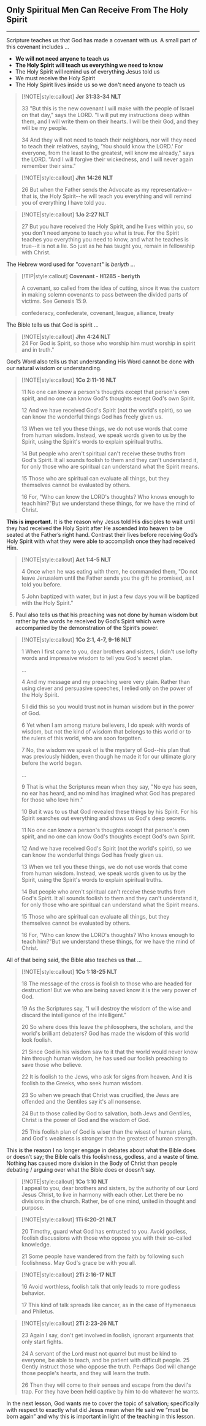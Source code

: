 ## Only Spiritual Men Can Receive From The Holy Spirit 
___

Scripture teaches us that God has made a covenant with us.  A small part of this covenant includes ...  

* **We will not need anyone to teach us**
* **The Holy Spirit will teach us everything we need to know**
* The Holy Spirit will remind us of everything Jesus told us
* We must receive the Holy Spirit
* The Holy Spirit lives inside us so we don't need anyone to teach us

> [!NOTE|style:callout]
> **Jer 31:33-34 NLT**
>
> 33 "But this is the new covenant I will make with the people of Israel on that day," says the LORD. "I will put my instructions deep within them, and I will write them on their hearts. I will be their God, and they will be my people. 
> 
> 34 And they will not need to teach their neighbors, nor will they need to teach their relatives, saying, 'You should know the LORD.' For everyone, from the least to the greatest, will know me already," says the LORD. "And I will forgive their wickedness, and I will never again remember their sins."

> [!NOTE|style:callout]
> **Jhn 14:26 NLT**   
> 
> 26 But when the Father sends the Advocate as my representative--that is, the Holy Spirit--he will teach you everything and will remind you of everything I have told you.  

> [!NOTE|style:callout]
> **1Jo 2:27 NLT**   
> 
> 27 But you have received the Holy Spirit, and he lives within you, so you don't need anyone to teach you what is true. For the Spirit teaches you everything you need to know, and what he teaches is true--it is not a lie. So just as he has taught you, remain in fellowship with Christ.


The Hebrew word used for "covenant" is *beriyth* ...  

> [!TIP|style:callout]
> **Covenant - H1285 - beriyth**  
> 
> A covenant, so called from the idea of cutting, since it was the custom in making solemn covenants to pass between the divided parts of victims.  See Genesis 15:9.  
> 
> confederacy, confederate, covenant, league, alliance, treaty

The Bible tells us that God is spirit …  

> [!NOTE|style:callout]
> **Jhn 4:24 NLT**  
> 24 For God is Spirit, so those who worship him must worship in spirit and in truth."

God’s Word also tells us that understanding His Word cannot be done with our natural wisdom or understanding.

> [!NOTE|style:callout]
> **1Co 2:11-16 NLT**  
> 
> 11 No one can know a person's thoughts except that person's own spirit, and no one can know God's thoughts except God's own Spirit.  
> 
> 12 And we have received God's Spirit (not the world's spirit), so we can know the wonderful things God has freely given us.
>
> 13 When we tell you these things, we do not use words that come from human wisdom. Instead, we speak words given to us by the Spirit, using the Spirit's words to explain spiritual truths.
>
> 14 But people who aren't spiritual can't receive these truths from God's Spirit. It all sounds foolish to them and they can't understand it, for only those who are spiritual can understand what the Spirit means.
>
> 15 Those who are spiritual can evaluate all things, but they themselves cannot be evaluated by others.
>
> 16 For, "Who can know the LORD's thoughts? Who knows enough to teach him?"But we understand these things, for we have the mind of Christ.  

**This is important.** It is the reason why Jesus told His disciples to wait until they had received the Holy Spirit after He ascended into heaven to be seated at the Father’s right hand. Contrast their lives before receiving God’s Holy Spirit with what they were able to accomplish once they had received Him. 

> [!NOTE|style:callout]
> **Act 1:4-5 NLT**  
> 
> 4 Once when he was eating with them, he commanded them, "Do not leave Jerusalem until the Father sends you the gift he promised, as I told you before.  
> 
> 5 John baptized with water, but in just a few days you will be baptized with the Holy Spirit."

5. Paul also tells us that his preaching was not done by human wisdom but rather by the words he received by God’s Spirit which were accompanied by the demonstration of the Spirit’s power. 

> [!NOTE|style:callout]
> **1Co 2:1, 4-7, 9-16 NLT**  
> 
> 1 When I first came to you, dear brothers and sisters, I didn't use lofty words and impressive wisdom to tell you God's secret plan.
> 
> ...
> 
> 4 And my message and my preaching were very plain. Rather than using clever and persuasive speeches, I relied only on the power of the Holy Spirit.
>
> 5 I did this so you would trust not in human wisdom but in the power of God.
> 
> 6 Yet when I am among mature believers, I do speak with words of wisdom, but not the kind of wisdom that belongs to this world or to the rulers of this world, who are soon forgotten.
>
> 7 No, the wisdom we speak of is the mystery of God--his plan that was previously hidden, even though he made it for our ultimate glory before the world began.
> 
> ...
> 
> 9 That is what the Scriptures mean when they say, "No eye has seen, no ear has heard, and no mind has imagined what God has prepared for those who love him."
>
> 10 But it was to us that God revealed these things by his Spirit. For his Spirit searches out everything and shows us God's deep secrets.
> 
> 11 No one can know a person's thoughts except that person's own spirit, and no one can know God's thoughts except God's own Spirit.
> 
> 12 And we have received God's Spirit (not the world's spirit), so we can know the wonderful things God has freely given us.
> 
> 13 When we tell you these things, we do not use words that come from human wisdom. Instead, we speak words given to us by the Spirit, using the Spirit's words to explain spiritual truths.
>
> 14 But people who aren't spiritual can't receive these truths from God's Spirit. It all sounds foolish to them and they can't understand it, for only those who are spiritual can understand what the Spirit means.
>
> 15 Those who are spiritual can evaluate all things, but they themselves cannot be evaluated by others.
> 
> 16 For, "Who can know the LORD's thoughts? Who knows enough to teach him?"But we understand these things, for we have the mind of Christ.

All of that being said, the Bible also teaches us that ...

> [!NOTE|style:callout]
> **1Co 1:18-25 NLT**  
> 
> 18 The message of the cross is foolish to those who are headed for destruction! But we who are being saved know it is the very power of God.
> 
> 19 As the Scriptures say, "I will destroy the wisdom of the wise and discard the intelligence of the intelligent."
> 
> 20 So where does this leave the philosophers, the scholars, and the world's brilliant debaters? God has made the wisdom of this world look foolish.
> 
> 21 Since God in his wisdom saw to it that the world would never know him through human wisdom, he has used our foolish preaching to save those who believe.
> 
> 22 It is foolish to the Jews, who ask for signs from heaven. And it is foolish to the Greeks, who seek human wisdom.
> 
> 23 So when we preach that Christ was crucified, the Jews are offended and the Gentiles say it's all nonsense.
> 
> 24 But to those called by God to salvation, both Jews and Gentiles, Christ is the power of God and the wisdom of God.
> 
> 25 This foolish plan of God is wiser than the wisest of human plans, and God's weakness is stronger than the greatest of human strength.

This is the reason I no longer engage in debates about what the Bible does or doesn’t say; the Bible calls this foolishness, godless, and a waste of time. Nothing has caused more division in the Body of Christ than people debating / arguing over what the Bible does or doesn’t say.

> [!NOTE|style:callout]
> **1Co 1:10 NLT**  
> I appeal to you, dear brothers and sisters, by the authority of our Lord Jesus Christ, to live in harmony with each other. Let there be no divisions in the church. Rather, be of one mind, united in thought and purpose.

> [!NOTE|style:callout]
> **1Ti 6:20-21 NLT**
>
> 20 Timothy, guard what God has entrusted to you. Avoid godless, foolish discussions with those who oppose you with their so-called knowledge.
> 
> 21 Some people have wandered from the faith by following such foolishness. May God's grace be with you all.

> [!NOTE|style:callout]
> **2Ti 2:16-17 NLT**
> 
> 16 Avoid worthless, foolish talk that only leads to more godless behavior.
> 
> 17 This kind of talk spreads like cancer, as in the case of Hymenaeus and Philetus.

> [!NOTE|style:callout]
> **2Ti 2:23-26 NLT**  
>
> 23 Again I say, don't get involved in foolish, ignorant arguments that only start fights.
> 
> 24 A servant of the Lord must not quarrel but must be kind to everyone, be able to teach, and be patient with difficult people.
> 25 Gently instruct those who oppose the truth. Perhaps God will change those people's hearts, and they will learn the truth.
> 
> 26 Then they will come to their senses and escape from the devil's trap. For they have been held captive by him to do whatever he wants.

In the next lesson, God wants me to cover the topic of salvation; specifically with respect to exactly what did Jesus mean when He said we “must be born again” and why this is important in light of the teaching in this lesson.
